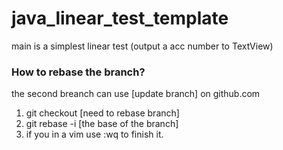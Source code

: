 # java_linear_test_template

main is a simplest linear test (output a acc number to TextView)


### How to rebase the branch?

the second breanch can use [update branch] on github.com 

1. git checkout [need to rebase branch]
2. git rebase -i [the base of the branch]
3. if you in a vim use :wq to finish it.

